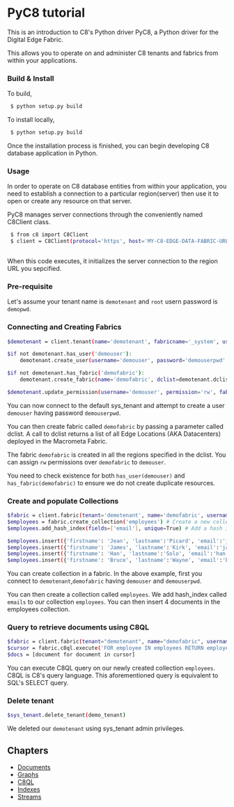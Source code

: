 PyC8 tutorial
============

This is an introduction to C8's Python driver PyC8, a Python driver for the Digital Edge Fabric.

This allows you to operate on and administer C8 tenants and fabrics from within your applications.

### Build & Install

To build,

```bash
 $ python setup.py build
```
To install locally,

```bash
 $ python setup.py build
```
Once the installation process is finished, you can begin developing C8 database application in Python.

### Usage
In order to operate on C8 database entities from within your application, you need to establish a connection to a particular region(server) then use it to open or create any resource on that server.

PyC8 manages server connections through the conveniently named C8Client class.

```bash
 $ from c8 import C8Client
 $ client = C8Client(protocol='https', host='MY-C8-EDGE-DATA-FABRIC-URL', port=443)
 
```
When this code executes, it initializes the server connection to the region URL you sepcified. 

### Pre-requisite

Let's assume your tenant name is `demotenant` and `root` usern password is `demopwd`.

### Connecting and Creating Fabrics

```bash
$demotenant = client.tenant(name='demotenant', fabricname='_system', username='root', password='demopwd')

$if not demotenant.has_user('demouser'):
    demotenant.create_user(username='demouser', password='demouserpwd', active=True)

$if not demotenant.has_fabric('demofabric'):
    demotenant.create_fabric(name='demofabric', dclist=demotenant.dclist(), realtime=True)

$demotenant.update_permission(username='demouser', permission='rw', fabric='demofabric')
```
You can now connect to the default sys_tenant and attempt to create a user `demouser` having password `demouserpwd`.

You can then create fabric called `demofabric` by passing a parameter called dclist. A call to dclist returns a list of all Edge Locations (AKA Datacenters) deployed in the Macrometa Fabric.

The fabric `demofabric` is created in all the regions specified in the dclist. You can assign `rw` permissions over `demofabric` to `demouser`.

You need to check existence for both `has_user(demouser)` and `has_fabric(demofabric)` to ensure we do not create duplicate resources.

### Create and populate Collections

```bash
$fabric = client.fabric(tenant='demotenant', name='demofabric', username='demouser', password='demouserpwd')
$employees = fabric.create_collection('employees') # Create a new collection named "employees".
$employees.add_hash_index(fields=['email'], unique=True) # Add a hash index to the collection.

$employees.insert({'firstname': 'Jean', 'lastname':'Picard', 'email':'jean.picard@macrometa.io'})
$employees.insert({'firstname': 'James', 'lastname':'Kirk', 'email':'james.kirk@macrometa.io'})
$employees.insert({'firstname': 'Han', 'lastname':'Solo', 'email':'han.solo@macrometa.io'})
$employees.insert({'firstname': 'Bruce', 'lastname':'Wayne', 'email':'bruce.wayne@macrometa.io'})
```

You can create collection in a fabric. In the above example, first you connect to `demotenant`,`demofabric` having `demouser` and `demouserpwd`.

You can then create a collection called `employees`. We add hash_index called `emails` to our collection `employees`. You can then insert 4 documents in the employees collection.

### Query to retrieve documents using C8QL

```bash
$fabric = client.fabric(tenant="demotenant", name="demofabric", username="demouser", password='poweruser')
$cursor = fabric.c8ql.execute('FOR employee IN employees RETURN employee') # Execute a C8QL query
$docs = [document for document in cursor]
```
You can execute C8QL query on our newly created collection `employees`. C8QL is C8's query language. This aforementioned query is equivalent to SQL's SELECT query.

### Delete tenant

```bash
$sys_tenant.delete_tenant(demo_tenant)

```
We deleted our `demotenant` using sys_tenant admin privileges.


Chapters
--------

- [Documents](Documents.md)
- [Graphs](Graphs.md)
- [C8QL](C8QL.md)
- [Indexes](Indexes.md)
- [Streams](Streams.md)
